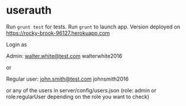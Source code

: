 # userauth

Run `grunt test` for tests.
Run `grunt` to launch app.
Version deployed on https://rocky-brook-96127.herokuapp.com

Login as

Admin:
walter.white@test.com
walterwhite2016

or

Regular user:
john.smith@test.com
johnsmith2016

or any of the users in server/config/users.json (role: admin or role:regularUser depending on the role you want to check)
